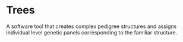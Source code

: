 # Trees
A software tool that creates complex pedigree structures and assigns individual level genetic panels corresponding to the familiar structure.
